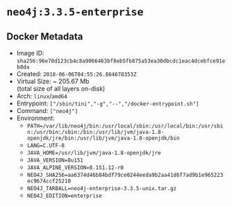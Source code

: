 # `neo4j:3.3.5-enterprise`

## Docker Metadata

- Image ID: `sha256:96e70d123cb4c8a9066463bf8eb5fb875a53ea30dbcdc1eac4dcebfce91eb8da`
- Created: `2018-06-06T04:55:26.864678353Z`
- Virtual Size: ~ 205.67 Mb  
  (total size of all layers on-disk)
- Arch: `linux`/`amd64`
- Entrypoint: `["/sbin/tini","-g","--","/docker-entrypoint.sh"]`
- Command: `["neo4j"]`
- Environment:
  - `PATH=/var/lib/neo4j/bin:/usr/local/sbin:/usr/local/bin:/usr/sbin:/usr/bin:/sbin:/bin:/usr/lib/jvm/java-1.8-openjdk/jre/bin:/usr/lib/jvm/java-1.8-openjdk/bin`
  - `LANG=C.UTF-8`
  - `JAVA_HOME=/usr/lib/jvm/java-1.8-openjdk/jre`
  - `JAVA_VERSION=8u151`
  - `JAVA_ALPINE_VERSION=8.151.12-r0`
  - `NEO4J_SHA256=aa6374d46b84bdf79ce0244eeda9b2aa41d6f7ad9b1e965223ec9674ccf25210`
  - `NEO4J_TARBALL=neo4j-enterprise-3.3.5-unix.tar.gz`
  - `NEO4J_EDITION=enterprise`
